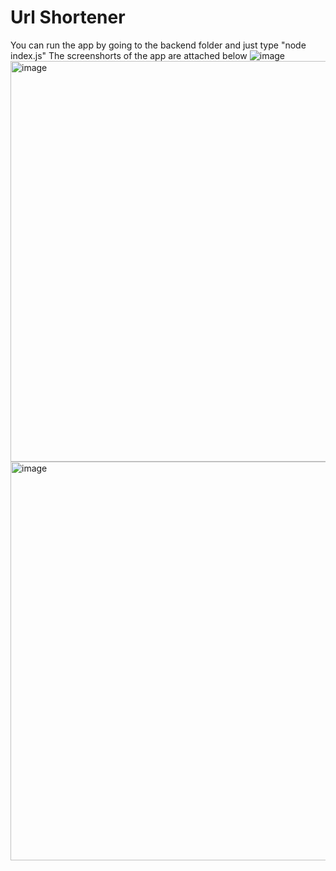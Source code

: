 # Url Shortener
You can run the app by going to the backend folder and just type "node index.js"
The screenshorts of the app are attached below
![image](https://github.com/user-attachments/assets/0b80e096-bfd1-4bce-9520-889b5285ac77)
<img width="641" alt="image" src="https://github.com/user-attachments/assets/8457e14f-078b-4bd0-bd0b-2c2f1b8a27ed" />
<img width="638" alt="image" src="https://github.com/user-attachments/assets/3719802c-2fee-429e-9a92-3cf0a3360c1d" />


